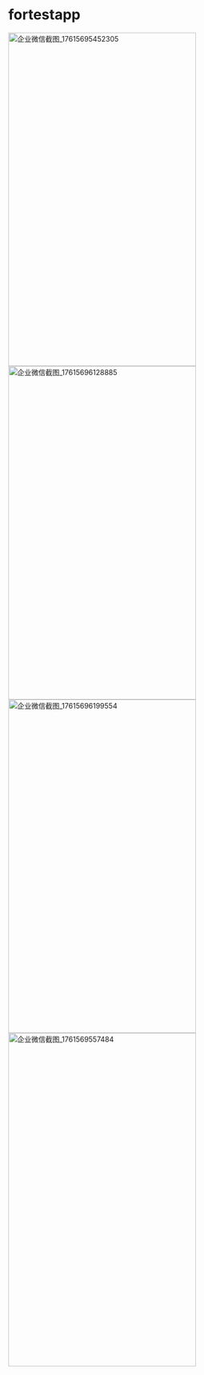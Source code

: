 # fortestapp

<img width="375" height="667" alt="企业微信截图_17615695452305" src="https://github.com/user-attachments/assets/9945c24f-3154-4a77-b85f-5579cc658827" />
<img width="375" height="667" alt="企业微信截图_17615696128885" src="https://github.com/user-attachments/assets/cff61a26-ebe8-4f04-8625-436a6f691282" />
<img width="375" height="667" alt="企业微信截图_17615696199554" src="https://github.com/user-attachments/assets/2be5fe6f-e4e5-4fbd-865f-d2783c932f3a" />
<img width="375" height="667" alt="企业微信截图_1761569557484" src="https://github.com/user-attachments/assets/a3a858f3-4ec7-4e0f-8afe-9b51b96def68" />


